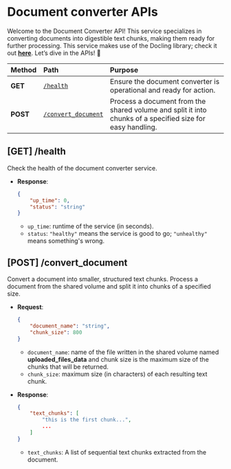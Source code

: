 # Document converter APIs
Welcome to the Document Converter API! This service specializes in converting documents into digestible text chunks, making them ready for further processing. This service makes use of the Docling library; check it out [**here**](https://github.com/DS4SD/docling). Let’s dive in the APIs! 🌟

| Method | Path | Purpose |
| :-- | :-- | :-- |
| **GET** | [`/health`](#get-health) | Ensure the document converter is operational and ready for action. |
| **POST** | [`/convert_document`](#post-convert_document) | Process a document from the shared volume and split it into chunks of a specified size for easy handling. |


## [GET] /health
Check the health of the document converter service.
- **Response**:
    ```json
    {
        "up_time": 0,
        "status": "string"
    }
    ```
    - `up_time`: runtime of the service (in seconds).
    - `status`: `"healthy"` means the service is good to go; `"unhealthy"` means something's wrong.


## [POST] /convert_document
Convert a document into smaller, structured text chunks. Process a document from the shared volume and split it into chunks of a specified size.
- **Request**:
    ```json
    {
        "document_name": "string",
        "chunk_size": 800
    }
    ```
    - `document_name`: name of the file written in the shared volume named **uploaded_files_data** and chunk size is the maximum size of the chunks that will be returned.
    - `chunk_size`: maximum size (in characters) of each resulting text chunk.

- **Response**:
    ```json
    {
        "text_chunks": [
            "this is the first chunk...",
            ...
        ]
    }
    ```
    - `text_chunks`: A list of sequential text chunks extracted from the document.